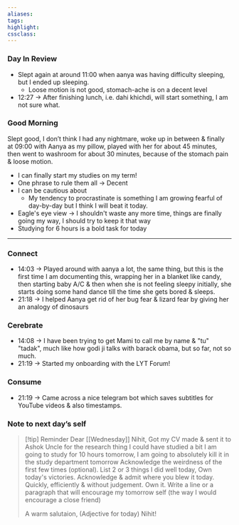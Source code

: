 ```yaml
---
aliases:  
tags:
highlight:  
cssclass:
---
```

### Day In Review
- Slept again at around 11:00 when aanya was having difficulty sleeping, but I ended up sleeping.
	- Loose motion is not good, stomach-ache is on a decent level
- 12:27 → After finishing lunch, i.e. dahi khichdi, will start something, I am not sure what.

### Good Morning
Slept good, I don’t think I had any nightmare, woke up in between & finally at 09:00 with Aanya as my pillow, played with her for about 45 minutes, then went to washroom for about 30 minutes, because of the stomach pain & loose motion.

- I can finally start my studies on my term!
- One phrase to rule them all → Decent
- I can be cautious about
    - My tendency to procrastinate is something I am growing fearful of day-by-day but I think I will beat it today.
- Eagle's eye view → I shouldn't waste any more time, things are finally going my way, I should try to keep it that way
- Studying for 6 hours is a bold task for today


--- 

### Connect
- 14:03 → Played around with aanya a lot, the same thing, but this is the first time I am documenting this, wrapping her in a blanket like candy, then starting baby A/C & then when she is not feeling sleepy initially, she starts doing some hand dance till the time she gets bored & sleeps.
- 21:18 → I helped Aanya get rid of her bug fear & lizard fear by giving her an analogy of dinosaurs

### Cerebrate
- 14:08 → I have been trying to get Mami to call me by name & "tu" "tadak", much like how godi ji talks with barack obama, but so far, not so much. 
- 21:19 → Started my onboarding with the LYT Forum!

### Consume
- 21:19 → Came across a nice telegram bot which saves subtitles for YouTube videos & also timestamps.

### Note to next day’s self

> [!tip] Reminder
> Dear [[Wednesday]] Nihit,
> Got my CV made & sent it to Ashok Uncle for the research thing
> I could have studied a bit
> I am going to study for 10 hours tomorrow, I am going to absolutely kill it in the study department tomorrow
> Acknowledge the weirdness of the first few times (optional).
> List 2 or 3 things I did well today, Own today's victories.
> Acknowledge & admit where you blew it today. Quickly, efficiently & without judgement. Own it.
> Write a line or a paragraph that will encourage my tomorrow self (the way I would encourage a close friend)
> 
> A warm salutaion, 
> (Adjective for today) Nihit!


